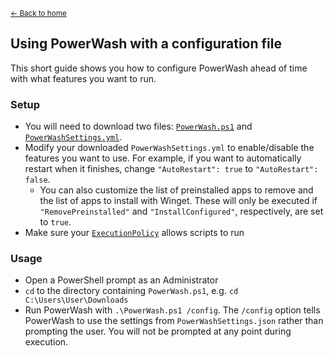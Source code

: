 <sup>[← Back to home](https://github.com/UniverseCraft/WindowsPowerWash/tree/main/README.md)</sup>

## Using PowerWash with a configuration file
This short guide shows you how to configure PowerWash ahead of time with what features you want to run.

### Setup
- You will need to download two files: [`PowerWash.ps1`](https://github.com/UniverseCraft/WindowsPowerWash/tree/main/PowerWash.ps1) and [`PowerWashSettings.yml`](https://github.com/UniverseCraft/WindowsPowerWash/tree/main/PowerWashSettings.yml).
- Modify your downloaded `PowerWashSettings.yml` to enable/disable the features you want to use. For example, if you want to automatically restart when it finishes, change `"AutoRestart": true` to `"AutoRestart": false`.
  - You can also customize the list of preinstalled apps to remove and the list of apps to install with Winget. These will only be executed if `"RemovePreinstalled"` and `"InstallConfigured"`, respectively, are set to `true`.
- Make sure your [`ExecutionPolicy`](https://learn.microsoft.com/en-us/powershell/module/microsoft.powershell.security/set-executionpolicy?view=powershell-7.3) allows scripts to run

### Usage
- Open a PowerShell prompt as an Administrator
- `cd` to the directory containing `PowerWash.ps1`, e.g. `cd C:\Users\User\Downloads`
- Run PowerWash with `.\PowerWash.ps1 /config`. The `/config` option tells PowerWash to use the settings from `PowerWashSettings.json` rather than prompting the user. You will not be prompted at any point during execution.
